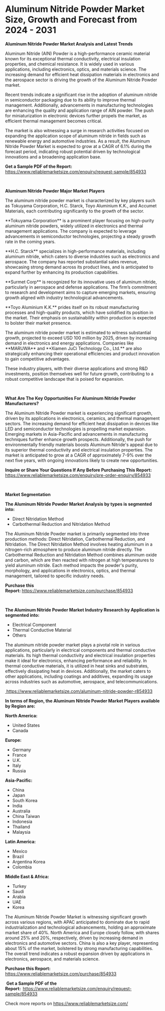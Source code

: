 <p><h1>Aluminum Nitride Powder Market Size, Growth and Forecast from 2024 - 2031</h1></p><p><strong>Aluminum Nitride Powder Market Analysis and Latest Trends</strong></p>
<p><p>Aluminum Nitride (AlN) Powder is a high-performance ceramic material known for its exceptional thermal conductivity, electrical insulation properties, and chemical resistance. It is widely used in various applications, including electronics, optics, and materials science. The increasing demand for efficient heat dissipation materials in electronics and the aerospace sector is driving the growth of the Aluminum Nitride Powder market.</p><p>Recent trends indicate a significant rise in the adoption of aluminum nitride in semiconductor packaging due to its ability to improve thermal management. Additionally, advancements in manufacturing technologies are enhancing the quality and application range of AlN powder. The push for miniaturization in electronic devices further propels the market, as efficient thermal management becomes critical.</p><p>The market is also witnessing a surge in research activities focused on expanding the application scope of aluminum nitride in fields such as renewable energy and automotive industries. As a result, the Aluminum Nitride Powder Market is expected to grow at a CAGR of 6.1% during the forecast period, indicating robust potential driven by technological innovations and a broadening application base.</p></p>
<p><strong>Get a Sample PDF of the Report:&nbsp;</strong> <a href="https://www.reliablemarketsize.com/enquiry/request-sample/854933?utm_campaign=1103&utm_medium=2&utm_source=Github&utm_content=ia&utm_term=09112024&utm_id=aluminum-nitride-powder">https://www.reliablemarketsize.com/enquiry/request-sample/854933</a></p>
<p>&nbsp;</p>
<p><strong>Aluminum Nitride Powder Major Market Players</strong></p>
<p><p>The aluminum nitride powder market is characterized by key players such as Tokuyama Corporation, H.C. Starck, Toyo Aluminium K.K., and Accumet Materials, each contributing significantly to the growth of the sector.</p><p>**Tokuyama Corporation** is a prominent player focusing on high-purity aluminum nitride powders, widely utilized in electronics and thermal management applications. The company is expected to leverage advancements in semiconductor technologies, projecting a steady growth rate in the coming years.</p><p>**H.C. Starck** specializes in high-performance materials, including aluminum nitride, which caters to diverse industries such as electronics and aerospace. The company has reported substantial sales revenue, showcasing strong demand across its product lines, and is anticipated to expand further by enhancing its production capabilities.</p><p>**Surmet Corp** is recognized for its innovative uses of aluminum nitride, particularly in aerospace and defense applications. The firm’s commitment to research and development aims to capture emerging markets, ensuring growth aligned with industry technological advancements.</p><p>**Toyo Aluminium K.K.** prides itself on its robust manufacturing processes and high-quality products, which have solidified its position in the market. Their emphasis on sustainability within production is expected to bolster their market presence.</p><p>The aluminum nitride powder market is estimated to witness substantial growth, projected to exceed USD 100 million by 2025, driven by increasing demand in electronics and energy applications. Companies like **MARUWA** and **Xiamen JuCi Technology Co., Ltd.** are also strategically enhancing their operational efficiencies and product innovation to gain competitive advantages.</p><p>These industry players, with their diverse applications and strong R&D investments, position themselves well for future growth, contributing to a robust competitive landscape that is poised for expansion.</p></p>
<p>&nbsp;</p>
<p><strong>What Are The Key Opportunities For Aluminum Nitride Powder Manufacturers?</strong></p>
<p><p>The Aluminum Nitride Powder market is experiencing significant growth, driven by its applications in electronics, ceramics, and thermal management sectors. The increasing demand for efficient heat dissipation in devices like LED and semiconductor technologies is propelling market expansion. Emerging markets in Asia-Pacific and advancements in manufacturing techniques further enhance growth prospects. Additionally, the push for environmentally friendly materials boosts Aluminum Nitride's appeal due to its superior thermal conductivity and electrical insulation properties. The market is anticipated to grow at a CAGR of approximately 7-9% over the next five years, with ongoing innovations likely to create new opportunities.</p></p>
<p><strong>Inquire or Share Your Questions If Any Before Purchasing This Report:</strong> <a href="https://www.reliablemarketsize.com/enquiry/pre-order-enquiry/854933?utm_campaign=1103&utm_medium=2&utm_source=Github&utm_content=ia&utm_term=09112024&utm_id=aluminum-nitride-powder">https://www.reliablemarketsize.com/enquiry/pre-order-enquiry/854933</a></p>
<p>&nbsp;</p>
<p><strong>Market Segmentation</strong></p>
<p><strong>The Aluminum Nitride Powder Market Analysis by types is segmented into:</strong></p>
<p><ul><li>Direct Nitridation Method</li><li>Carbothermal Reduction and Nitridation Method</li></ul></p>
<p><p>The Aluminum Nitride Powder market is primarily segmented into three production methods: Direct Nitridation, Carbothermal Reduction, and Nitridation. The Direct Nitridation Method involves heating aluminum in a nitrogen-rich atmosphere to produce aluminum nitride directly. The Carbothermal Reduction and Nitridation Method combines aluminum oxide and carbon, which are then reacted with nitrogen at high temperatures to yield aluminum nitride. Each method impacts the powder's purity, morphology, and applications in electronics, optics, and thermal management, tailored to specific industry needs.</p></p>
<p><strong>Purchase this Report:&nbsp;</strong><a href="https://www.reliablemarketsize.com/purchase/854933?utm_campaign=1103&utm_medium=2&utm_source=Github&utm_content=ia&utm_term=09112024&utm_id=aluminum-nitride-powder">https://www.reliablemarketsize.com/purchase/854933</a></p>
<p>&nbsp;</p>
<p><strong>The Aluminum Nitride Powder Market Industry Research by Application is segmented into:</strong></p>
<p><ul><li>Electrical Component</li><li>Thermal Conductive Material</li><li>Others</li></ul></p>
<p><p>The aluminum nitride powder market plays a pivotal role in various applications, particularly in electrical components and thermal conductive materials. Its high thermal conductivity and electrical insulation properties make it ideal for electronics, enhancing performance and reliability. In thermal conductive materials, it is utilized in heat sinks and substrates, effectively dissipating heat in devices. Additionally, the market caters to other applications, including coatings and additives, expanding its usage across industries such as automotive, aerospace, and telecommunications.</p></p>
<p><a href="https://www.reliablemarketsize.com/aluminum-nitride-powder-r854933?utm_campaign=1103&utm_medium=2&utm_source=Github&utm_content=ia&utm_term=09112024&utm_id=aluminum-nitride-powder">&nbsp;https://www.reliablemarketsize.com/aluminum-nitride-powder-r854933</a></p>
<p><strong>In terms of Region, the Aluminum Nitride Powder Market Players available by Region are:</strong></p>
<p>
    <p> <strong> North America: </strong>
        <ul>
            <li>United States</li>
            <li>Canada</li>
        </ul>
        </p> 
    <p> <strong> Europe: </strong>
        <ul>
            <li>Germany</li>
            <li>France</li>
            <li>U.K.</li>
            <li>Italy</li>
            <li>Russia</li>
        </ul>
        </p> 
    <p> <strong> Asia-Pacific: </strong>
        <ul>
            <li>China</li>
            <li>Japan</li>
            <li>South Korea</li>
            <li>India</li>
            <li>Australia</li>
            <li>China Taiwan</li>
            <li>Indonesia</li>
            <li>Thailand</li>
            <li>Malaysia</li>
        </ul>
        </p> 
    <p> <strong> Latin America: </strong>
        <ul>
            <li>Mexico</li>
            <li>Brazil</li>
            <li>Argentina Korea</li>
            <li>Colombia</li>
        </ul>
        </p> 
    <p> <strong> Middle East & Africa: </strong>
        <ul>
            <li>Turkey</li>
            <li>Saudi</li>
            <li>Arabia</li>
            <li>UAE</li>
            <li>Korea</li>
        </ul>
    </p>
    </p>
<p><p>The Aluminum Nitride Powder Market is witnessing significant growth across various regions, with APAC anticipated to dominate due to rapid industrialization and technological advancements, holding an approximate market share of 40%. North America and Europe closely follow, with shares around 25% and 20%, respectively, driven by increasing demand in electronics and automotive sectors. China is also a key player, representing about 15% of the market, bolstered by strong manufacturing capabilities. The overall trend indicates a robust expansion driven by applications in electronics, aerospace, and materials science.</p></p>
<p><strong>Purchase this Report: </strong><a href="https://www.reliablemarketsize.com/purchase/854933?utm_campaign=1103&utm_medium=2&utm_source=Github&utm_content=ia&utm_term=09112024&utm_id=aluminum-nitride-powder">https://www.reliablemarketsize.com/purchase/854933</a></p>
<p>&nbsp;<strong>Get a Sample PDF of the Report:&nbsp;&nbsp;</strong><a href="https://www.reliablemarketsize.com/enquiry/request-sample/854933?utm_campaign=1103&utm_medium=2&utm_source=Github&utm_content=ia&utm_term=09112024&utm_id=aluminum-nitride-powder">https://www.reliablemarketsize.com/enquiry/request-sample/854933</a></p>
<p><strong></strong></p>
<p>Check more reports on <a href="https://www.reliablemarketsize.com/?utm_campaign=1103&utm_medium=2&utm_source=Github&utm_content=ia&utm_term=09112024&utm_id=aluminum-nitride-powder">https://www.reliablemarketsize.com/</a></p>